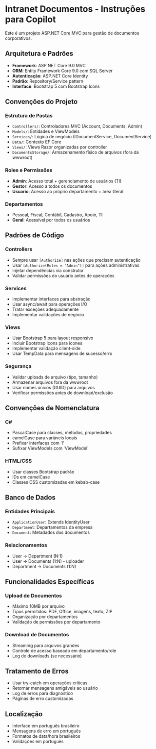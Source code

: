 <!-- Use this file to provide workspace-specific custom instructions to Copilot. For more details, visit https://code.visualstudio.com/docs/copilot/copilot-customization#_use-a-githubcopilotinstructionsmd-file -->

# Intranet Documentos - Instruções para Copilot

Este é um projeto ASP.NET Core MVC para gestão de documentos corporativos.

## Arquitetura e Padrões

- **Framework**: ASP.NET Core 9.0 MVC
- **ORM**: Entity Framework Core 9.0 com SQL Server
- **Autenticação**: ASP.NET Core Identity
- **Padrão**: Repository/Service pattern
- **Interface**: Bootstrap 5 com Bootstrap Icons

## Convenções do Projeto

### Estrutura de Pastas
- `Controllers/`: Controladores MVC (Account, Documents, Admin)
- `Models/`: Entidades e ViewModels
- `Services/`: Lógica de negócio (IDocumentService, DocumentService)
- `Data/`: Contexto EF Core
- `Views/`: Views Razor organizadas por controller
- `DocumentsStorage/`: Armazenamento físico de arquivos (fora da wwwroot)

### Roles e Permissões
- **Admin**: Acesso total + gerenciamento de usuários (TI)
- **Gestor**: Acesso a todos os documentos
- **Usuario**: Acesso ao próprio departamento + área Geral

### Departamentos
- Pessoal, Fiscal, Contábil, Cadastro, Apoio, TI
- **Geral**: Acessível por todos os usuários

## Padrões de Código

### Controllers
- Sempre usar `[Authorize]` nas ações que precisam autenticação
- Usar `[Authorize(Roles = "Admin")]` para ações administrativas
- Injetar dependências via construtor
- Validar permissões do usuário antes de operações

### Services
- Implementar interfaces para abstração
- Usar async/await para operações I/O
- Tratar exceções adequadamente
- Implementar validações de negócio

### Views
- Usar Bootstrap 5 para layout responsivo
- Incluir Bootstrap Icons para ícones
- Implementar validação client-side
- Usar TempData para mensagens de sucesso/erro

### Segurança
- Validar uploads de arquivo (tipo, tamanho)
- Armazenar arquivos fora da wwwroot
- Usar nomes únicos (GUID) para arquivos
- Verificar permissões antes de download/exclusão

## Convenções de Nomenclatura

### C#
- PascalCase para classes, métodos, propriedades
- camelCase para variáveis locais
- Prefixar interfaces com 'I'
- Sufixar ViewModels com 'ViewModel'

### HTML/CSS
- Usar classes Bootstrap padrão
- IDs em camelCase
- Classes CSS customizadas em kebab-case

## Banco de Dados

### Entidades Principais
- `ApplicationUser`: Extends IdentityUser
- `Department`: Departamentos da empresa
- `Document`: Metadados dos documentos

### Relacionamentos
- User -> Department (N:1)
- User -> Documents (1:N) - uploader
- Department -> Documents (1:N)

## Funcionalidades Específicas

### Upload de Documentos
- Máximo 10MB por arquivo
- Tipos permitidos: PDF, Office, imagens, texto, ZIP
- Organização por departamentos
- Validação de permissões por departamento

### Download de Documentos
- Streaming para arquivos grandes
- Controle de acesso baseado em departamento/role
- Log de downloads (se necessário)

## Tratamento de Erros

- Usar try-catch em operações críticas
- Retornar mensagens amigáveis ao usuário
- Log de erros para diagnóstico
- Páginas de erro customizadas

## Localização

- Interface em português brasileiro
- Mensagens de erro em português
- Formatos de data/hora brasileiros
- Validações em português
